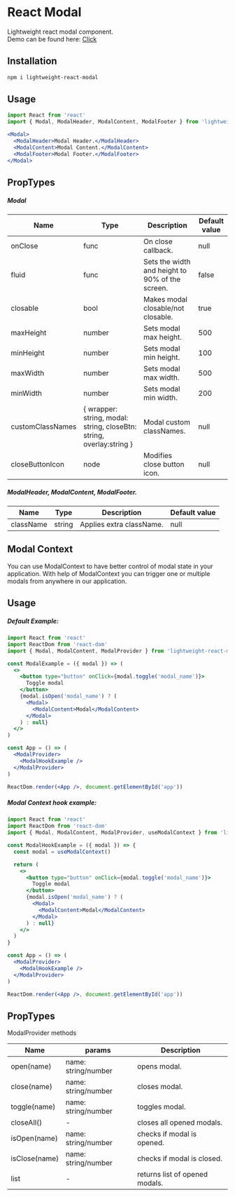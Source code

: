 # React Modal

Lightweight react modal component. <br />
Demo can be found here: <a href="https://ladderok34.github.io/lightweight-react-modal">Click</a>

## Installation

```bash
npm i lightweight-react-modal
```

## Usage

```jsx static
import React from 'react'
import { Modal, ModalHeader, ModalContent, ModalFooter } from 'lightweight-react-modal'

<Modal>
  <ModalHeader>Modal Header.</ModalHeader>
  <ModalContent>Modal Content.</ModalContent>
  <ModalFooter>Modal Footer.</ModalFooter>
</Modal>
```

## PropTypes

##### Modal

| Name             | Type                                                                 | Description                                     | Default value |
| ---------------- | -------------------------------------------------------------------- | ----------------------------------------------- | ------------- |
| onClose          | func                                                                 | On close callback.                              | null          |
| fluid            | func                                                                 | Sets the width and height to 90% of the screen. | false         |
| closable         | bool                                                                 | Makes modal closable/not closable.              | true          |
| maxHeight        | number                                                               | Sets modal max height.                          | 500           |
| minHeight        | number                                                               | Sets modal min height.                          | 100           |
| maxWidth         | number                                                               | Sets modal max width.                           | 500           |
| minWidth         | number                                                               | Sets modal min width.                           | 200           |
| customClassNames | { wrapper: string, modal: string, closeBtn: string, overlay:string } | Modal custom classNames.                        | null          |
| closeButtonIcon  | node                                                                 | Modifies close button icon.                     | null          |

##### ModalHeader, ModalContent, ModalFooter.

| Name      | Type   | Description              | Default value |
| --------- | ------ | ------------------------ | ------------- |
| className | string | Applies extra className. | null          |

## Modal Context

You can use ModalContext to have better control of modal state in your application.
With help of ModalContext you can trigger one or multiple modals from anywhere in our application.

## Usage

##### Default Example:

```jsx static
import React from 'react'
import ReactDom from 'react-dom'
import { Modal, ModalContent, ModalProvider } from 'lightweight-react-modal'

const ModalExample = ({ modal }) => (
  <>
    <button type="button" onClick={modal.toggle('modal_name')}>
      Toggle modal
    </button>
    {modal.isOpen('modal_name') ? (
      <Modal>
        <ModalContent>Modal</ModalContent>
      </Modal>
    ) : null}
  </>
)

const App = () => (
  <ModalProvider>
    <ModalHookExample />
  </ModalProvider>
)

ReactDom.render(<App />, document.getElementById('app'))
```

##### Modal Context hook example:

```jsx static
import React from 'react'
import ReactDom from 'react-dom'
import { Modal, ModalContent, ModalProvider, useModalContext } from 'lightweight-react-modal'

const ModalHookExample = ({ modal }) => {
  const modal = useModalContext()

  return (
    <>
      <button type="button" onClick={modal.toggle('modal_name')}>
        Toggle modal
      </button>
      {modal.isOpen('modal_name') ? (
        <Modal>
          <ModalContent>Modal</ModalContent>
        </Modal>
      ) : null}
    </>
  )
}

const App = () => (
  <ModalProvider>
    <ModalHookExample />
  </ModalProvider>
)

ReactDom.render(<App />, document.getElementById('app'))
```

## PropTypes

ModalProvider methods

| Name          | params              | Description                    |
| ------------- | ------------------- | ------------------------------ |
| open(name)    | name: string/number | opens modal.                   |
| close(name)   | name: string/number | closes modal.                  |
| toggle(name)  | name: string/number | toggles modal.                 |
| closeAll()    | -                   | closes all opened modals.      |
| isOpen(name)  | name: string/number | checks if modal is opened.     |
| isClose(name) | name: string/number | checks if modal is closed.     |
| list          | -                   | returns list of opened modals. |
